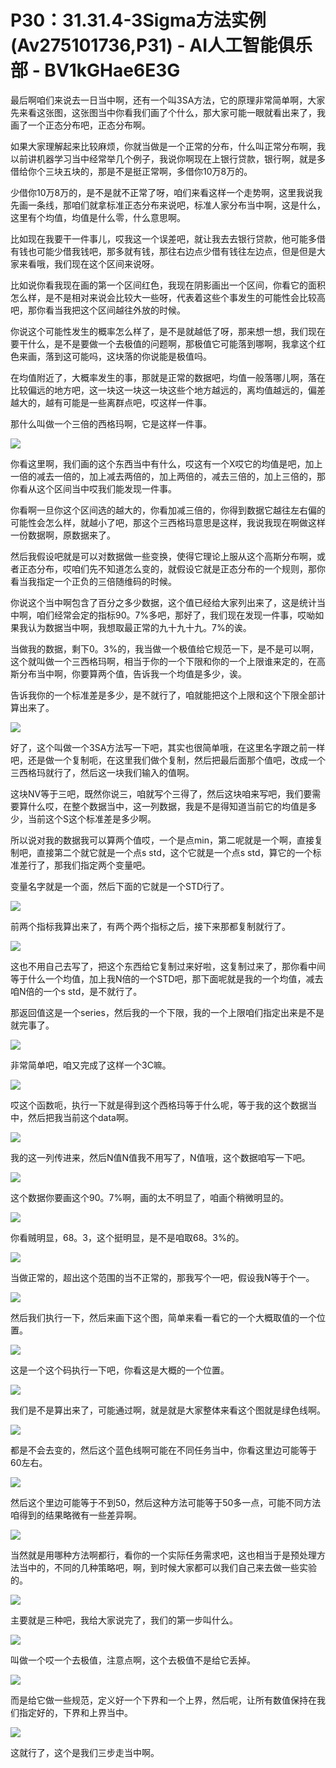 # P30：31.31.4-3Sigma方法实例(Av275101736,P31) - AI人工智能俱乐部 - BV1kGHae6E3G

最后啊咱们来说去一日当中啊，还有一个叫3SA方法，它的原理非常简单啊，大家先来看这张图，这张图当中你看我们画了个什么，那大家可能一眼就看出来了，我画了一个正态分布吧，正态分布啊。

如果大家理解起来比较麻烦，你就当做是一个正常的分布，什么叫正常分布啊，我以前讲机器学习当中经常举几个例子，我说你啊现在上银行贷款，银行啊，就是多借给你个三块五块的，那是不是挺正常啊，多借你10万8万的。

少借你10万8万的，是不是就不正常了呀，咱们来看这样一个走势啊，这里我说我先画一条线，那咱们就拿标准正态分布来说吧，标准人家分布当中啊，这是什么，这里有个均值，均值是什么零，什么意思啊。

比如现在我要干一件事儿，哎我这一个误差吧，就让我去去银行贷款，他可能多借有钱也可能少借我钱吧，那多就有钱，那往右边点少借有钱往左边点，但是但是大家来看哦，我们现在这个区间来说呀。

比如说你看我现在画的第一个区间红色，我现在阴影画出一个区间，你看它的面积怎么样，是不是相对来说会比较大一些呀，代表着这些个事发生的可能性会比较高吧，那你看当我把这个区间越往外放的时候。

你说这个可能性发生的概率怎么样了，是不是就越低了呀，那来想一想，我们现在要干什么，是不是要做一个去极值的问题啊，那极值它可能落到哪啊，我拿这个红色来画，落到这可能吗，这块落的你说能是极值吗。

在均值附近了，大概率发生的事，那就是正常的数据吧，均值一般落哪儿啊，落在比较偏远的地方吧，这一块这一块这一块这些个地方越远的，离均值越远的，偏差越大的，越有可能是一些离群点吧，哎这样一件事。

那什么叫做一个三倍的西格玛啊，它是这样一件事。

![](img/bb26a03d0fb6b456033ed804c713dba4_1.png)

你看这里啊，我们画的这个东西当中有什么，哎这有一个X哎它的均值是吧，加上一倍的减去一倍的，加上减去两倍的，加上两倍的，减去三倍的，加上三倍的，那你看从这个区间当中哎我们能发现一件事。

你看啊一旦你这个区间选的越大的，你看加减三倍的，你得到数据它越往左右偏的可能性会怎么样，就越小了吧，那这个三西格玛意思是这样，我说我现在啊做这样一份数据啊，原数据来了。

然后我假设吧就是可以对数据做一些变换，使得它理论上服从这个高斯分布啊，或者正态分布，哎咱们先不知道怎么变的，就假设它就是正态分布的一个规则，那你看当我指定一个正负的三倍随维码的时候。

你说这个当中啊包含了百分之多少数据，这个值已经给大家列出来了，这是统计当中啊，咱们经常会定的指标90。7%多吧，那好了，我们现在发现一件事，哎呦如果我认为数据当中啊，我想取最正常的九十九十九。7%的诶。

当做我的数据，剩下0。3%的，我当做一个极值给它规范一下，是不是可以啊，这个就叫做一个三西格玛啊，相当于你的一个下限和你的一个上限谁来定的，在高斯分布当中啊，你要算两个值，告诉我一个均值是多少，诶。

告诉我你的一个标准差是多少，是不就行了，咱就能把这个上限和这个下限全部计算出来了。

![](img/bb26a03d0fb6b456033ed804c713dba4_3.png)

好了，这个叫做一个3SA方法写一下吧，其实也很简单哦，在这里名字跟之前一样吧，还是做一个复制呃，在这里我们做个复制，然后把最后面那个值吧，改成一个三西格玛就行了，然后这一块我们输入的值啊。

这块NV等于三吧，既然你说三，咱就写个三得了，然后这块咱来写吧，我们要需要算什么哎，在整个数据当中，这一列数据，我是不是得知道当前它的均值是多少，当前这个S这个标准差是多少啊。

所以说对我的数据我可以算两个值哎，一个是点min，第二呢就是一个啊，直接复制吧，直接第二个就它就是一个点s std，这个它就是一个点s std，算它的一个标准差行了，那我们指定两个变量吧。

变量名字就是一个面，然后下面的它就是一个STD行了。

![](img/bb26a03d0fb6b456033ed804c713dba4_5.png)

前两个指标我算出来了，有两个两个指标之后，接下来那都复制就行了。

![](img/bb26a03d0fb6b456033ed804c713dba4_7.png)

这也不用自己去写了，把这个东西给它复制过来好啦，这复制过来了，那你看中间等于什么一个均值，加上我N倍的一个STD吧，那下面呢就是我的一个均值，减去咱N倍的一个s std，是不就行了。

那返回值这是一个series，然后我的一个下限，我的一个上限咱们指定出来是不是就完事了。

![](img/bb26a03d0fb6b456033ed804c713dba4_9.png)

非常简单吧，咱又完成了这样一个3C嘛。

![](img/bb26a03d0fb6b456033ed804c713dba4_11.png)

哎这个函数呃，执行一下就是得到这个西格玛等于什么呢，等于我的这个数据当中，然后把我当前这个data啊。



![](img/bb26a03d0fb6b456033ed804c713dba4_13.png)

我的这一列传进来，然后N值N值我不用写了，N值哦，这个数据咱写一下吧。

![](img/bb26a03d0fb6b456033ed804c713dba4_15.png)

这个数据你要画这个90。7%啊，画的太不明显了，咱画个稍微明显的。

![](img/bb26a03d0fb6b456033ed804c713dba4_17.png)

你看贼明显，68。3，这个挺明显，是不是咱取68。3%的。

![](img/bb26a03d0fb6b456033ed804c713dba4_19.png)

当做正常的，超出这个范围的当不正常的，那我写个一吧，假设我N等于个一。

![](img/bb26a03d0fb6b456033ed804c713dba4_21.png)

然后我们执行一下，然后来画下这个图，简单来看一看它的一个大概取值的一个位置。

![](img/bb26a03d0fb6b456033ed804c713dba4_23.png)

这是一个这个码执行一下吧，你看这是大概的一个位置。

![](img/bb26a03d0fb6b456033ed804c713dba4_25.png)

我们是不是算出来了，可能通过啊，就是就是大家整体来看这个图就是绿色线啊。

![](img/bb26a03d0fb6b456033ed804c713dba4_27.png)

都是不会去变的，然后这个蓝色线啊可能在不同任务当中，你看这里边可能等于60左右。

![](img/bb26a03d0fb6b456033ed804c713dba4_29.png)

然后这个里边可能等于不到50，然后这种方法可能等于50多一点，可能不同方法咱得到的结果略微有一些差异啊。



![](img/bb26a03d0fb6b456033ed804c713dba4_31.png)

当然就是用哪种方法啊都行，看你的一个实际任务需求吧，这也相当于是预处理方法当中的，不同的几种策略吧，啊，到时候大家都可以我们自己来去做一些实验的。



![](img/bb26a03d0fb6b456033ed804c713dba4_33.png)

主要就是三种吧，我给大家说完了，我们的第一步叫什么。

![](img/bb26a03d0fb6b456033ed804c713dba4_35.png)

叫做一个哎一个去极值，注意点啊，这个去极值不是给它丢掉。

![](img/bb26a03d0fb6b456033ed804c713dba4_37.png)

而是给它做一些规范，定义好一个下界和一个上界，然后呢，让所有数值保持在我们指定好的，下界和上界当中。

![](img/bb26a03d0fb6b456033ed804c713dba4_39.png)

这就行了，这个是我们三步走当中啊。